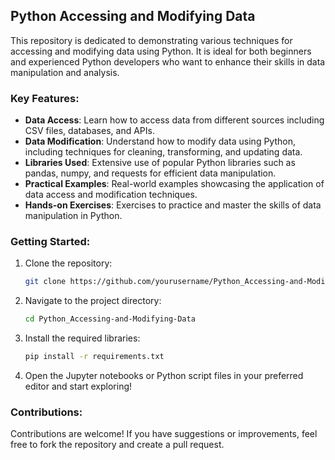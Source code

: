 ## Python Accessing and Modifying Data

This repository is dedicated to demonstrating various techniques for accessing and modifying data using Python. It is ideal for both beginners and experienced Python developers who want to enhance their skills in data manipulation and analysis.

### Key Features:
- **Data Access**: Learn how to access data from different sources including CSV files, databases, and APIs.
- **Data Modification**: Understand how to modify data using Python, including techniques for cleaning, transforming, and updating data.
- **Libraries Used**: Extensive use of popular Python libraries such as pandas, numpy, and requests for efficient data manipulation.
- **Practical Examples**: Real-world examples showcasing the application of data access and modification techniques.
- **Hands-on Exercises**: Exercises to practice and master the skills of data manipulation in Python.

### Getting Started:
1. Clone the repository:
   ```bash
   git clone https://github.com/yourusername/Python_Accessing-and-Modifying-Data.git
   ```
2. Navigate to the project directory:
   ```bash
   cd Python_Accessing-and-Modifying-Data
   ```
3. Install the required libraries:
   ```bash
   pip install -r requirements.txt
   ```
4. Open the Jupyter notebooks or Python script files in your preferred editor and start exploring!

### Contributions:
Contributions are welcome! If you have suggestions or improvements, feel free to fork the repository and create a pull request.
